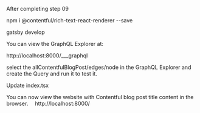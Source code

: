 After completing step 09

npm i @contentful/rich-text-react-renderer --save


gatsby develop

You can view the GraphQL Explorer at:

http://localhost:8000/___graphql

select the allContentfulBlogPost/edges/node in the GraphQL Explorer and create the Query and run it to test it.

Update index.tsx

You can now view the website with Contentful blog post title content in the browser.
⠀
http://localhost:8000/
